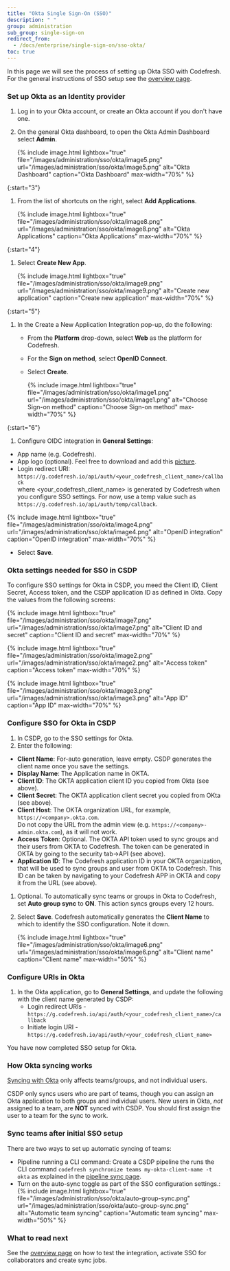 ```yaml
---
title: "Okta Single Sign-On (SSO)"
description: " "
group: administration
sub_group: single-sign-on
redirect_from:
  - /docs/enterprise/single-sign-on/sso-okta/
toc: true
---
```


In this page we will see the process of setting up Okta SSO with Codefresh. For the general instructions of SSO setup
see the [overview page]({{site.baseurl}}/docs/administration/single-sign-on/sso-setup-oauth2/).

### Set up Okta as an Identity provider

1. Log in to your Okta account, or create an Okta account if you don't have one. 
1. On the general Okta dashboard, to open the Okta Admin Dashboard select **Admin**.
   
   {% include image.html 
  lightbox="true" 
  file="/images/administration/sso/okta/image5.png" 
  url="/images/administration/sso/okta/image5.png"
  alt="Okta Dashboard"
  caption="Okta Dashboard"
  max-width="70%"
  %}

{:start="3"}
1. From the list of shortcuts on the right, select **Add Applications**.
   
   {% include image.html 
  lightbox="true" 
  file="/images/administration/sso/okta/image8.png" 
  url="/images/administration/sso/okta/image8.png"
  alt="Okta Applications"
  caption="Okta Applications"
  max-width="70%"
  %}

{:start="4"}
1. Select **Create New App**.
   
   {% include image.html 
  lightbox="true" 
  file="/images/administration/sso/okta/image9.png" 
  url="/images/administration/sso/okta/image9.png"
  alt="Create new application"
  caption="Create new application"
  max-width="70%"
  %}

{:start="5"}
1. In the Create a New Application Integration pop-up, do the following:
   * From the **Platform** drop-down, select **Web** as the platform for Codefresh.
   * For the **Sign on method**, select **OpenID Connect**. 
   * Select **Create**.

     {% include image.html 
  lightbox="true" 
  file="/images/administration/sso/okta/image1.png" 
  url="/images/administration/sso/okta/image1.png"
  alt="Choose Sign-on method"
  caption="Choose Sign-on method"
  max-width="70%"
  %}

{:start="6"}
1. Configure OIDC integration in **General Settings**:
  * App name (e.g. Codefresh).
  * App logo (optional). Feel free to download and add this [picture]({{site.baseurl}}/images/administration/sso/okta/codefresh-logo.png).
  * Login redirect URI: `https://g.codefresh.io/api/auth/<your_codefresh_client_name>/callback`  
  where <your_codefresh_client_name> is generated by Codefresh when you configure SSO settings. For now, use a temp value such as `https://g.codefresh.io/api/auth/temp/callback`.
  
   {% include image.html 
   lightbox="true" 
   file="/images/administration/sso/okta/image4.png" 
   url="/images/administration/sso/okta/image4.png"
   alt="OpenID integration"
   caption="OpenID integration"
   max-width="70%"
   %}
   * Select **Save**.

### Okta settings needed for SSO in CSDP
To configure SSO settings for Okta in CSDP, you meed the Client ID, Client Secret, Access token, and the CSDP application ID as defined in Okta.
Copy the values from the following screens:

{% include image.html 
lightbox="true" 
file="/images/administration/sso/okta/image7.png" 
url="/images/administration/sso/okta/image7.png"
alt="Client ID and secret"
caption="Client ID and secret"
max-width="70%"
%}

{% include image.html 
lightbox="true" 
file="/images/administration/sso/okta/image2.png" 
url="/images/administration/sso/okta/image2.png"
alt="Access token"
caption="Access token"
max-width="70%"
%}

{% include image.html 
lightbox="true" 
file="/images/administration/sso/okta/image3.png" 
url="/images/administration/sso/okta/image3.png"
alt="App ID"
caption="App ID"
max-width="70%"
%}

### Configure SSO for Okta in CSDP
1. In CSDP, go to the SSO settings for Okta.
1. Enter the following:
  * **Client Name**: For-auto generation, leave empty. CSDP generates the client name once you save the settings.
  * **Display Name**: The Application name in OKTA.
  * **Client ID**: The OKTA application client ID you copied from Okta (see above).
  * **Client Secret**: The OKTA application client secret you copied from OKta (see above).
  * **Client Host**: The OKTA organization URL, for example, `https://<company>.okta.com`.   
    Do not copy the URL from the admin view (e.g. `https://<company>-admin.okta.com`), as it will not work.
  * **Access Token**: Optional. The OKTA API token used to sync groups and their users from OKTA to Codefresh. The token can be generated in OKTA by going to the security tab->API (see above).
  * **Application ID**: The Codefresh application ID in your OKTA organization, that will be used to sync groups and user from OKTA to Codefresh. This ID can be taken by navigating to your Codefresh APP in OKTA and copy it from the URL (see above).
1. Optional. To automatically sync teams or groups in Okta to Codefresh, set **Auto group sync** to **ON**. This action syncs groups every 12 hours.  
1. Select **Save**. Codefresh automatically generates the **Client Name** to which to identify the SSO configuration.
  Note it down. 
   
   {% include image.html 
  lightbox="true" 
  file="/images/administration/sso/okta/image6.png" 
  url="/images/administration/sso/okta/image6.png"
  alt="Client name"
  caption="Client name"
  max-width="50%"
  %}

### Configure URIs in Okta
1. In the Okta application, go to **General Settings**, and update the following with the client name generated by CSDP:
   * Login redirect URIs - `https://g.codefresh.io/api/auth/<your_codefresh_client_name>/callback`
   * Initiate login URI - `https://g.codefresh.io/api/auth/<your_codefresh_client_name>`

You have now completed SSO setup for Okta. 

### How Okta syncing works
[Syncing with Okta]({{site.baseurl}}/docs/administration/single-sign-on/sso-setup-oauth2/#syncing-of-teams-after-initial-sso-setup)
only affects teams/groups, and not individual users.

CSDP only syncs users who are part of teams, though you can assign an Okta application to both groups and individual users. 
New users in Okta, _not_ assigned to a team, are **NOT** synced with CSDP. You should first assign the user to a team for the sync to work.

### Sync teams after initial SSO setup
There are two ways to set up automatic syncing of teams:

* Pipeline running a CLI command: Create a CSDP pipeline the runs the CLI command `codefresh synchronize teams my-okta-client-name -t okta` as explained in the [pipeline sync page]({{site.baseurl}}/docs/administration/single-sign-on/sso-setup-oauth2/#syncing-of-teams-after-initial-sso-setup).
* Turn on the auto-sync toggle as part of the SSO configuration settings.:
   {% include image.html 
  lightbox="true" 
  file="/images/administration/sso/okta/auto-group-sync.png" 
  url="/images/administration/sso/okta/auto-group-sync.png"
  alt="Automatic team syncing"
  caption="Automatic team syncing"
  max-width="50%"
  %}

### What to read next
See the [overview page]({{site.baseurl}}/docs/administration/single-sign-on/sso-setup-oauth2/#testing-your-identity-provider) on how to test the integration, activate SSO for collaborators and create sync jobs.

